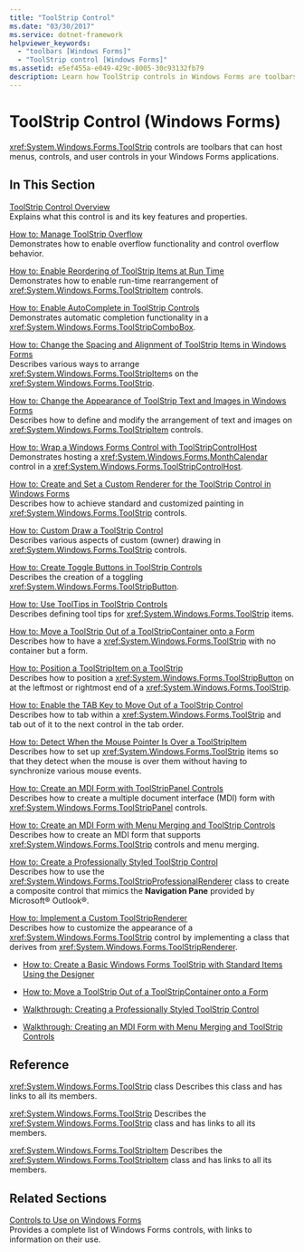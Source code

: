 ```yaml
---
title: "ToolStrip Control"
ms.date: "03/30/2017"
ms.service: dotnet-framework
helpviewer_keywords:
  - "toolbars [Windows Forms]"
  - "ToolStrip control [Windows Forms]"
ms.assetid: e5ef455a-e049-429c-8005-30c93132fb79
description: Learn how ToolStrip controls in Windows Forms are toolbars that can host menus, controls, and user controls.
---
```

# ToolStrip Control (Windows Forms)

<xref:System.Windows.Forms.ToolStrip> controls are toolbars that can host menus, controls, and user controls in your Windows Forms applications.

## In This Section

[ToolStrip Control Overview](toolstrip-control-overview-windows-forms.md)\
Explains what this control is and its key features and properties.

[How to: Manage ToolStrip Overflow](how-to-manage-toolstrip-overflow-in-windows-forms.md)\
Demonstrates how to enable overflow functionality and control overflow behavior.

[How to: Enable Reordering of ToolStrip Items at Run Time](how-to-enable-reordering-of-toolstrip-items-at-run-time-in-windows-forms.md)\
Demonstrates how to enable run-time rearrangement of <xref:System.Windows.Forms.ToolStripItem> controls.

[How to: Enable AutoComplete in ToolStrip Controls](how-to-enable-autocomplete-in-toolstrip-controls-in-windows-forms.md)\
Demonstrates automatic completion functionality in a <xref:System.Windows.Forms.ToolStripComboBox>.

[How to: Change the Spacing and Alignment of ToolStrip Items in Windows Forms](how-to-change-the-spacing-and-alignment-of-toolstrip-items-in-windows-forms.md)\
Describes various ways to arrange <xref:System.Windows.Forms.ToolStripItem>s on the <xref:System.Windows.Forms.ToolStrip>.

[How to: Change the Appearance of ToolStrip Text and Images in Windows Forms](how-to-change-the-appearance-of-toolstrip-text-and-images-in-windows-forms.md)\
Describes how to define and modify the arrangement of text and images on <xref:System.Windows.Forms.ToolStripItem> controls.

[How to: Wrap a Windows Forms Control with ToolStripControlHost](how-to-wrap-a-windows-forms-control-with-toolstripcontrolhost.md)\
Demonstrates hosting a <xref:System.Windows.Forms.MonthCalendar> control in a <xref:System.Windows.Forms.ToolStripControlHost>.

[How to: Create and Set a Custom Renderer for the ToolStrip Control in Windows Forms](create-and-set-a-custom-renderer-for-the-toolstrip-control-in-wf.md)\
Describes how to achieve standard and customized painting in <xref:System.Windows.Forms.ToolStrip> controls.

[How to: Custom Draw a ToolStrip Control](how-to-custom-draw-a-toolstrip-control.md)\
Describes various aspects of custom (owner) drawing in <xref:System.Windows.Forms.ToolStrip> controls.

[How to: Create Toggle Buttons in ToolStrip Controls](how-to-create-toggle-buttons-in-toolstrip-controls.md)\
Describes the creation of a toggling <xref:System.Windows.Forms.ToolStripButton>.

[How to: Use ToolTips in ToolStrip Controls](how-to-use-tooltips-in-toolstrip-controls.md)\
Describes defining tool tips for <xref:System.Windows.Forms.ToolStrip> items.

[How to: Move a ToolStrip Out of a ToolStripContainer onto a Form](how-to-move-a-toolstrip-out-of-a-toolstripcontainer-onto-a-form.md)\
Describes how to have a <xref:System.Windows.Forms.ToolStrip> with no container but a form.

[How to: Position a ToolStripItem on a ToolStrip](how-to-position-a-toolstripitem-on-a-toolstrip.md)\
Describes how to position a <xref:System.Windows.Forms.ToolStripButton> on at the leftmost or rightmost end of a <xref:System.Windows.Forms.ToolStrip>.

[How to: Enable the TAB Key to Move Out of a ToolStrip Control](how-to-enable-the-tab-key-to-move-out-of-a-toolstrip-control.md)\
Describes how to tab within a <xref:System.Windows.Forms.ToolStrip> and tab out of it to the next control in the tab order.

[How to: Detect When the Mouse Pointer Is Over a ToolStripItem](how-to-detect-when-the-mouse-pointer-is-over-a-toolstripitem.md)\
Describes how to set up <xref:System.Windows.Forms.ToolStrip> items so that they detect when the mouse is over them without having to synchronize various mouse events.

[How to: Create an MDI Form with ToolStripPanel Controls](how-to-create-an-mdi-form-with-toolstrippanel-controls.md)\
Describes how to create a multiple document interface (MDI) form with <xref:System.Windows.Forms.ToolStripPanel> controls.

[How to: Create an MDI Form with Menu Merging and ToolStrip Controls](how-to-create-an-mdi-form-with-menu-merging-and-toolstrip-controls.md)\
Describes how to create an MDI form that supports <xref:System.Windows.Forms.ToolStrip> controls and menu merging.

[How to: Create a Professionally Styled ToolStrip Control](how-to-create-a-professionally-styled-toolstrip-control.md)\
Describes how to use the <xref:System.Windows.Forms.ToolStripProfessionalRenderer> class to create a composite control that mimics the **Navigation Pane** provided by Microsoft® Outlook®.

[How to: Implement a Custom ToolStripRenderer](how-to-implement-a-custom-toolstriprenderer.md)\
Describes how to customize the appearance of a <xref:System.Windows.Forms.ToolStrip> control by implementing a class that derives from <xref:System.Windows.Forms.ToolStripRenderer>.

- [How to: Create a Basic Windows Forms ToolStrip with Standard Items Using the Designer](create-a-basic-wf-toolstrip-with-standard-items-using-the-designer.md)

- [How to: Move a ToolStrip Out of a ToolStripContainer onto a Form](how-to-move-a-toolstrip-out-of-a-toolstripcontainer-onto-a-form.md)

- [Walkthrough: Creating a Professionally Styled ToolStrip Control](walkthrough-creating-a-professionally-styled-toolstrip-control.md)

- [Walkthrough: Creating an MDI Form with Menu Merging and ToolStrip Controls](walkthrough-creating-an-mdi-form-with-menu-merging-and-toolstrip-controls.md)

## Reference

<xref:System.Windows.Forms.ToolStrip> class
Describes this class and has links to all its members.

<xref:System.Windows.Forms.ToolStrip>
Describes the <xref:System.Windows.Forms.ToolStrip> class and has links to all its members.

<xref:System.Windows.Forms.ToolStripItem>
Describes the <xref:System.Windows.Forms.ToolStripItem> class and has links to all its members.

## Related Sections

[Controls to Use on Windows Forms](controls-to-use-on-windows-forms.md)\
Provides a complete list of Windows Forms controls, with links to information on their use.
